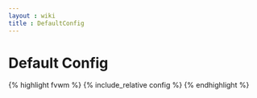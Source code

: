 ```yaml
---
layout : wiki
title : DefaultConfig
---
```


# Default Config

{% highlight fvwm %}
{% include_relative config %}
{% endhighlight %}


